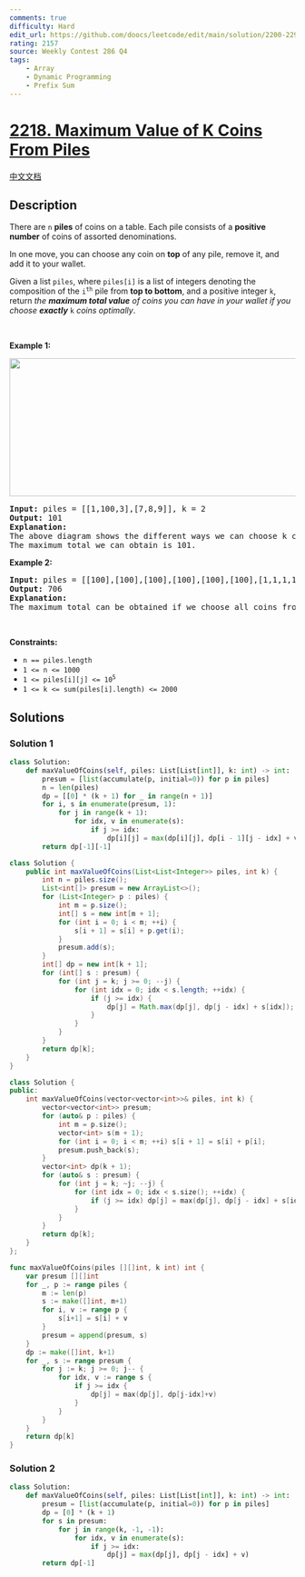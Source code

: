 ```yaml
---
comments: true
difficulty: Hard
edit_url: https://github.com/doocs/leetcode/edit/main/solution/2200-2299/2218.Maximum%20Value%20of%20K%20Coins%20From%20Piles/README_EN.md
rating: 2157
source: Weekly Contest 286 Q4
tags:
    - Array
    - Dynamic Programming
    - Prefix Sum
---
```


# [2218. Maximum Value of K Coins From Piles](https://leetcode.com/problems/maximum-value-of-k-coins-from-piles)

[中文文档](/solution/2200-2299/2218.Maximum%20Value%20of%20K%20Coins%20From%20Piles/README.md)

## Description

<p>There are <code>n</code> <strong>piles</strong> of coins on a table. Each pile consists of a <strong>positive number</strong> of coins of assorted denominations.</p>

<p>In one move, you can choose any coin on <strong>top</strong> of any pile, remove it, and add it to your wallet.</p>

<p>Given a list <code>piles</code>, where <code>piles[i]</code> is a list of integers denoting the composition of the <code>i<sup>th</sup></code> pile from <strong>top to bottom</strong>, and a positive integer <code>k</code>, return <em>the <strong>maximum total value</strong> of coins you can have in your wallet if you choose <strong>exactly</strong></em> <code>k</code> <em>coins optimally</em>.</p>

<p>&nbsp;</p>
<p><strong class="example">Example 1:</strong></p>
<img alt="" src="https://fastly.jsdelivr.net/gh/doocs/leetcode@main/solution/2200-2299/2218.Maximum%20Value%20of%20K%20Coins%20From%20Piles/images/e1.png" style="width: 600px; height: 243px;" />
<pre>
<strong>Input:</strong> piles = [[1,100,3],[7,8,9]], k = 2
<strong>Output:</strong> 101
<strong>Explanation:</strong>
The above diagram shows the different ways we can choose k coins.
The maximum total we can obtain is 101.
</pre>

<p><strong class="example">Example 2:</strong></p>

<pre>
<strong>Input:</strong> piles = [[100],[100],[100],[100],[100],[100],[1,1,1,1,1,1,700]], k = 7
<strong>Output:</strong> 706
<strong>Explanation:
</strong>The maximum total can be obtained if we choose all coins from the last pile.
</pre>

<p>&nbsp;</p>
<p><strong>Constraints:</strong></p>

<ul>
	<li><code>n == piles.length</code></li>
	<li><code>1 &lt;= n &lt;= 1000</code></li>
	<li><code>1 &lt;= piles[i][j] &lt;= 10<sup>5</sup></code></li>
	<li><code>1 &lt;= k &lt;= sum(piles[i].length) &lt;= 2000</code></li>
</ul>

## Solutions

### Solution 1

<!-- tabs:start -->

```python
class Solution:
    def maxValueOfCoins(self, piles: List[List[int]], k: int) -> int:
        presum = [list(accumulate(p, initial=0)) for p in piles]
        n = len(piles)
        dp = [[0] * (k + 1) for _ in range(n + 1)]
        for i, s in enumerate(presum, 1):
            for j in range(k + 1):
                for idx, v in enumerate(s):
                    if j >= idx:
                        dp[i][j] = max(dp[i][j], dp[i - 1][j - idx] + v)
        return dp[-1][-1]
```

```java
class Solution {
    public int maxValueOfCoins(List<List<Integer>> piles, int k) {
        int n = piles.size();
        List<int[]> presum = new ArrayList<>();
        for (List<Integer> p : piles) {
            int m = p.size();
            int[] s = new int[m + 1];
            for (int i = 0; i < m; ++i) {
                s[i + 1] = s[i] + p.get(i);
            }
            presum.add(s);
        }
        int[] dp = new int[k + 1];
        for (int[] s : presum) {
            for (int j = k; j >= 0; --j) {
                for (int idx = 0; idx < s.length; ++idx) {
                    if (j >= idx) {
                        dp[j] = Math.max(dp[j], dp[j - idx] + s[idx]);
                    }
                }
            }
        }
        return dp[k];
    }
}
```

```cpp
class Solution {
public:
    int maxValueOfCoins(vector<vector<int>>& piles, int k) {
        vector<vector<int>> presum;
        for (auto& p : piles) {
            int m = p.size();
            vector<int> s(m + 1);
            for (int i = 0; i < m; ++i) s[i + 1] = s[i] + p[i];
            presum.push_back(s);
        }
        vector<int> dp(k + 1);
        for (auto& s : presum) {
            for (int j = k; ~j; --j) {
                for (int idx = 0; idx < s.size(); ++idx) {
                    if (j >= idx) dp[j] = max(dp[j], dp[j - idx] + s[idx]);
                }
            }
        }
        return dp[k];
    }
};
```

```go
func maxValueOfCoins(piles [][]int, k int) int {
	var presum [][]int
	for _, p := range piles {
		m := len(p)
		s := make([]int, m+1)
		for i, v := range p {
			s[i+1] = s[i] + v
		}
		presum = append(presum, s)
	}
	dp := make([]int, k+1)
	for _, s := range presum {
		for j := k; j >= 0; j-- {
			for idx, v := range s {
				if j >= idx {
					dp[j] = max(dp[j], dp[j-idx]+v)
				}
			}
		}
	}
	return dp[k]
}
```

<!-- tabs:end -->

### Solution 2

<!-- tabs:start -->

```python
class Solution:
    def maxValueOfCoins(self, piles: List[List[int]], k: int) -> int:
        presum = [list(accumulate(p, initial=0)) for p in piles]
        dp = [0] * (k + 1)
        for s in presum:
            for j in range(k, -1, -1):
                for idx, v in enumerate(s):
                    if j >= idx:
                        dp[j] = max(dp[j], dp[j - idx] + v)
        return dp[-1]
```

<!-- tabs:end -->

<!-- end -->

